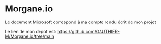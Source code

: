 # Morgane.io

Le document Microsoft correspond à ma compte rendu écrit de mon projet

Le lien de mon dépot est: https://github.com/GAUTHIER-M/Morgane.io/tree/main
